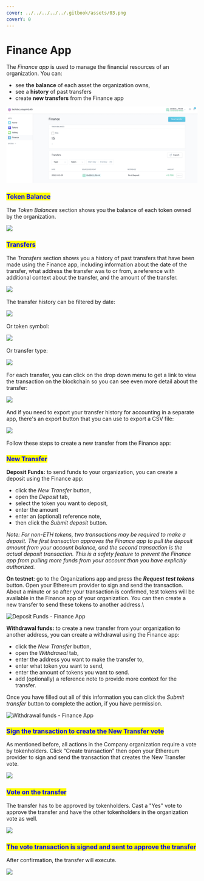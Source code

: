 ```yaml
---
cover: ../../../../../.gitbook/assets/03.png
coverY: 0
---
```


# Finance App

The _Finance app_ is used to manage the financial resources of an organization. You can:

* see **the balance** of each asset the organization owns,&#x20;
* see a **history** of past transfers
* create **new transfers** from the Finance app

![](<../../../../../.gitbook/assets/Schermata 2022-02-09 alle 09.52.02.png>)

### <mark style="color:blue;">**Token Balance**</mark>

The _Token Balances_ section shows you the balance of each token owned by the organization.

![](https://d33v4339jhl8k0.cloudfront.net/docs/assets/5c98a4fe0428633d2cf3fcf7/images/5d8a62772c7d3a7e9ae190b0/file-eLUV9SRU2y.png)

### <mark style="color:blue;">**Transfers**</mark>

The _Transfers_ section shows you a history of past transfers that have been made using the Finance app, including information about the date of the transfer, what address the transfer was to or from, a reference with additional context about the transfer, and the amount of the transfer.

![](https://d33v4339jhl8k0.cloudfront.net/docs/assets/5c98a4fe0428633d2cf3fcf7/images/5d8a62832c7d3a7e9ae190b1/file-5lFKotQ4xB.png)

The transfer history can be filtered by date:

![](https://d33v4339jhl8k0.cloudfront.net/docs/assets/5c98a4fe0428633d2cf3fcf7/images/5d8a629604286364bc8f80c5/file-TXwf7noy6I.png)

Or token symbol:

![](https://d33v4339jhl8k0.cloudfront.net/docs/assets/5c98a4fe0428633d2cf3fcf7/images/5d8a62a52c7d3a7e9ae190b8/file-HWRr2HXIlA.png)

Or transfer type:

![](https://d33v4339jhl8k0.cloudfront.net/docs/assets/5c98a4fe0428633d2cf3fcf7/images/5d8a62b62c7d3a7e9ae190b9/file-vWgrnBRGM4.png)

For each transfer, you can click on the drop down menu to get a link to view the transaction on the blockchain so you can see even more detail about the transfer:

![](https://d33v4339jhl8k0.cloudfront.net/docs/assets/5c98a4fe0428633d2cf3fcf7/images/5d8a62c904286364bc8f80cc/file-Puf5b59tKe.png)

And if you need to export your transfer history for accounting in a separate app, there's an export button that you can use to export a CSV file:

![](https://d33v4339jhl8k0.cloudfront.net/docs/assets/5c98a4fe0428633d2cf3fcf7/images/5d8a62e604286364bc8f80ce/file-wgYMOA7KJK.png)

Follow these steps to create a new transfer from the Finance app:

### <mark style="color:blue;">**New Transfer**</mark>

**Deposit Funds:** to send funds to your organization, you can create a deposit using the Finance app:

* click the _New Transfer_ button,&#x20;
* open the _Deposit_ tab,&#x20;
* select the token you want to deposit,&#x20;
* enter the amount&#x20;
* enter an (optional) reference note,&#x20;
* then click the _Submit deposit_ button.

_Note: For non-ETH tokens, two transactions may be required to make a deposit. The first transaction approves the Finance app to pull the deposit amount from your account balance, and the second transaction is the actual deposit transaction. This is a safety feature to prevent the Finance app from pulling more funds from your account than you have explicitly authorized._

**On testnet**: go to the Organizations app and press the _**Request test tokens**_ button. Open your Ethereum provider to sign and send the transaction. About a minute or so after your transaction is confirmed, test tokens will be available in the Finance app of your organization. You can then create a new transfer to send these tokens to another address.\


![Deposit Funds - Finance App](https://d33v4339jhl8k0.cloudfront.net/docs/assets/5c98a4fe0428633d2cf3fcf7/images/5d8a631b2c7d3a7e9ae190c3/file-PVF6PN5gbK.png)

**Withdrawal funds:** to create a new transfer from your organization to another address, you can create a withdrawal using the Finance app:

* click the _New Transfer_ button,&#x20;
* open the _Withdrawal_ tab,&#x20;
* enter the address you want to make the transfer to,&#x20;
* enter what token you want to send,&#x20;
* enter the amount of tokens you want to send.&#x20;
* add (optionally) a reference note to provide more context for the transfer.&#x20;

Once you have filled out all of this information you can click the _Submit transfer_ button to complete the action, if you have permission.

![Withdrawal funds - Finance App](https://d33v4339jhl8k0.cloudfront.net/docs/assets/5c98a4fe0428633d2cf3fcf7/images/5d8a63252c7d3a7e9ae190c4/file-L9njobkDLU.png)



### <mark style="color:blue;">**Sign the transaction to create the New Transfer vote**</mark>

As mentioned before, all actions in the Company organization require a vote by tokenholders. Click “Create transaction” then open your Ethereum provider to sign and send the transaction that creates the New Transfer vote.

![](https://lh3.googleusercontent.com/UXQwChFz66jOLkHe2GvPoJ\_dTc0dWafDE1aUsgS6GVP47AlL\_RNwSvBTLzZqQDq4M8rxpts6acwsYr2MIO4dRBwjJ6S56h8G1-w9f5c\_FJAK8usZabmT5WbQvR5bqCCXPr-fiGiX)

### <mark style="color:blue;">**Vote on the transfer**</mark>

The transfer has to be approved by tokenholders. Cast a "Yes" vote to approve the transfer and have the other tokenholders in the organization vote as well.

![](https://lh3.googleusercontent.com/BYjI\_u7oOJgw6s6\_0IVRxQy\_AAkEHiuc8aQes9a71HZNEknuNwO8FttrpeszbMIXY2j6AV7FfytR-eUi4Y\_eoILA\_WGjHiCz1cYasmUfj\_A0uhmod3bkh1ezWT6IhfP0GmyFmVG7)

### <mark style="color:blue;">**The vote transaction is signed and sent to approve the transfer**</mark>

After confirmation, the transfer will execute.

![](https://lh4.googleusercontent.com/C86GPoGAqAHhOiN-534hCWcWFeLBfwv3gsnEZ\_aXKwbYeaj67c8nNnvb3\_AK5fEAwPm03a-btdc-mLNkdy\_u-ezuZQG-g7iAvtjfHFoBmZxpYLoukXi7FT88VWifr79\_L21sGjxC)
